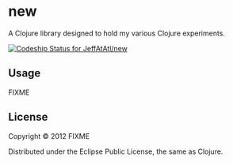 # new

A Clojure library designed to hold my various Clojure experiments.

[ ![Codeship Status for JeffAtAtl/new](https://codeship.com/projects/2fe09690-fab9-0133-6022-62aab1eea2ae/status?branch=master)](https://codeship.com/projects/151692)

## Usage

FIXME

## License

Copyright © 2012 FIXME

Distributed under the Eclipse Public License, the same as Clojure.
